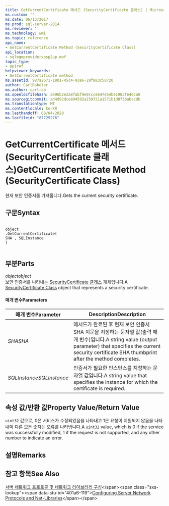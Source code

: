 ```yaml
---
title: GetCurrentCertificate 메서드 (SecurityCertificate 클래스) | Microsoft Docs
ms.custom: ''
ms.date: 06/13/2017
ms.prod: sql-server-2014
ms.reviewer: ''
ms.technology: wmi
ms.topic: reference
api_name:
- GetCurrentCertificate Method (SecurityCertificate Class)
api_location:
- sqlmgmproviderxpsp2up.mof
topic_type:
- apiref
helpviewer_keywords:
- GetCurrentCertificate method
ms.assetid: 987a2671-1801-45c4-93e6-29f883c58720
author: CarlRabeler
ms.author: carlrab
ms.openlocfilehash: ab96b2e2a8fabf9e9ccce647e54be1983fe40ca0
ms.sourcegitcommit: ad4d92dce894592a259721a1571b1d8736abacdb
ms.translationtype: MT
ms.contentlocale: ko-KR
ms.lasthandoff: 08/04/2020
ms.locfileid: "87729276"
---
```

# <a name="getcurrentcertificate-method-securitycertificate-class"></a><span data-ttu-id="401a6-102">GetCurrentCertificate 메서드(SecurityCertificate 클래스)</span><span class="sxs-lookup"><span data-stu-id="401a6-102">GetCurrentCertificate Method (SecurityCertificate Class)</span></span>
  <span data-ttu-id="401a6-103">현재 보안 인증서를 가져옵니다.</span><span class="sxs-lookup"><span data-stu-id="401a6-103">Gets the current security certificate.</span></span>  
  
## <a name="syntax"></a><span data-ttu-id="401a6-104">구문</span><span class="sxs-lookup"><span data-stu-id="401a6-104">Syntax</span></span>  
  
```  
  
object  
.GetCurrentCertificate(  
SHA , SQLInstance  
)  
  
```  
  
## <a name="parts"></a><span data-ttu-id="401a6-105">부분</span><span class="sxs-lookup"><span data-stu-id="401a6-105">Parts</span></span>  
 <span data-ttu-id="401a6-106">*object*</span><span class="sxs-lookup"><span data-stu-id="401a6-106">*object*</span></span>  
 <span data-ttu-id="401a6-107">보안 인증서를 나타내는 [SecurityCertificate 클래스](securitycertificate-class.md) 개체입니다.</span><span class="sxs-lookup"><span data-stu-id="401a6-107">A [SecurityCertificate Class](securitycertificate-class.md) object that represents a security certificate.</span></span>  
  
#### <a name="parameters"></a><span data-ttu-id="401a6-108">매개 변수</span><span class="sxs-lookup"><span data-stu-id="401a6-108">Parameters</span></span>  
  
|<span data-ttu-id="401a6-109">매개 변수</span><span class="sxs-lookup"><span data-stu-id="401a6-109">Parameter</span></span>|<span data-ttu-id="401a6-110">Description</span><span class="sxs-lookup"><span data-stu-id="401a6-110">Description</span></span>|  
|---------------|-----------------|  
|<span data-ttu-id="401a6-111">*SHA*</span><span class="sxs-lookup"><span data-stu-id="401a6-111">*SHA*</span></span>|<span data-ttu-id="401a6-112">메서드가 완료된 후 현재 보안 인증서 SHA 지문을 지정하는 문자열 값(출력 매개 변수)입니다.</span><span class="sxs-lookup"><span data-stu-id="401a6-112">A string value (output parameter) that specifies the current security certificate SHA thumbprint after the method completes.</span></span>|  
|<span data-ttu-id="401a6-113">*SQLInstance*</span><span class="sxs-lookup"><span data-stu-id="401a6-113">*SQLInstance*</span></span>|<span data-ttu-id="401a6-114">인증서가 필요한 인스턴스를 지정하는 문자열 값입니다.</span><span class="sxs-lookup"><span data-stu-id="401a6-114">A string value that specifies the instance for which the certificate is required.</span></span>|  
  
## <a name="property-valuereturn-value"></a><span data-ttu-id="401a6-115">속성 값/반환 값</span><span class="sxs-lookup"><span data-stu-id="401a6-115">Property Value/Return Value</span></span>  
 <span data-ttu-id="401a6-116">`uint32` 값으로, 0은 서비스가 수정되었음을 나타내고 1은 요청이 지원되지 않음을 나타내며 다른 모든 숫자는 오류를 나타냅니다.</span><span class="sxs-lookup"><span data-stu-id="401a6-116">A `uint32` value, which is 0 if the service was successfully modified, 1 if the request is not supported, and any other number to indicate an error.</span></span>  
  
## <a name="remarks"></a><span data-ttu-id="401a6-117">설명</span><span class="sxs-lookup"><span data-stu-id="401a6-117">Remarks</span></span>  
  
## <a name="see-also"></a><span data-ttu-id="401a6-118">참고 항목</span><span class="sxs-lookup"><span data-stu-id="401a6-118">See Also</span></span>  
 <span data-ttu-id="401a6-119">[서버 네트워크 프로토콜 및 네트워크 라이브러리 구성](https://msdn.microsoft.com/library/ms177485\(v=sql.100\).aspx)</span><span class="sxs-lookup"><span data-stu-id="401a6-119">[Configuring Server Network Protocols and Net-Libraries](https://msdn.microsoft.com/library/ms177485\(v=sql.100\).aspx)</span></span>  
  
  
